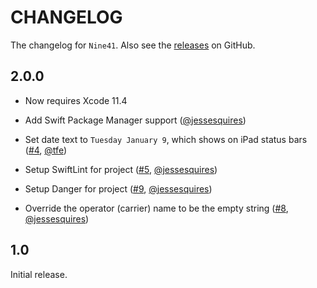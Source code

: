 # CHANGELOG

The changelog for `Nine41`. Also see the [releases](https://github.com/jessesquires/Nine41/releases) on GitHub.

2.0.0
-----

- Now requires Xcode 11.4

- Add Swift Package Manager support ([@jessesquires](https://github.com/jessesquires))

- Set date text to `Tuesday January 9`, which shows on iPad status bars ([#4](https://github.com/jessesquires/Nine41/pull/4), [@tfe](https://github.com/tfe))

- Setup SwiftLint for project ([#5](https://github.com/jessesquires/Nine41/issues/5), [@jessesquires](https://github.com/jessesquires))

- Setup Danger for project ([#9](https://github.com/jessesquires/Nine41/issues/9), [@jessesquires](https://github.com/jessesquires))

- Override the operator (carrier) name to be the empty string ([#8](https://github.com/jessesquires/Nine41/issues/8), [@jessesquires](https://github.com/jessesquires))

1.0
---

Initial release.
